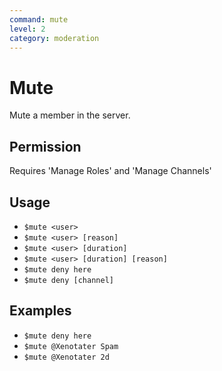 ```yaml
---
command: mute
level: 2
category: moderation
---
```


# Mute

Mute a member in the server.

## Permission

Requires 'Manage Roles' and 'Manage Channels'

## Usage

 - `$mute <user>`
 - `$mute <user> [reason]`
 - `$mute <user> [duration]`
 - `$mute <user> [duration] [reason]`
 - `$mute deny here`
 - `$mute deny [channel]`

## Examples

 - `$mute deny here`
 - `$mute @Xenotater Spam`
 - `$mute @Xenotater 2d`
